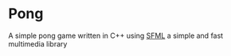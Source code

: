 # Pong

A simple pong game written in C++ using [SFML](https://github.com/SFML/SFML) a simple and fast multimedia library
